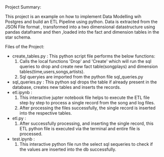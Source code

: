 
Project Summary:

This project is an example on how to implement Data Modelling wih Postgres and build an ETL Pipeline using python. Data is extracted from the JSON File format , transformed into a two dimensional datastructure using pandas dataframe and then ,loaded into the fact and dimension tables in the star schema. 

Files of the Project:

- create_tables.py : This python script file performs the below functions:
    1. Calls the local functions 'Drop' and 'Create' which will run the sql queries to drop and create new fact table(songplays) and dimension tables(time,users,songs,artists). 
    2. Sql queryies are imported from the python file sql_queries.py 
- sql_queries.py : This python sql drops the table if already present in the database, creates new tables and inserts the records.
- etl.ipynb : 
    1. This interactive jupter notebook file helps to execute the ETL file step by step to process a single record from the song and log files.
    2. After processing the files successfully, the single record is inserted into the respective tables. 
- etl.py : 
    1. After successfully processing, and inserting the single record, this ETL python file is executed via the terminal and entire file is processed. 
- test.ipynb : 
    1. This interactive python file run the select sql sequeries to check if the values are inserted into the db successfully.



